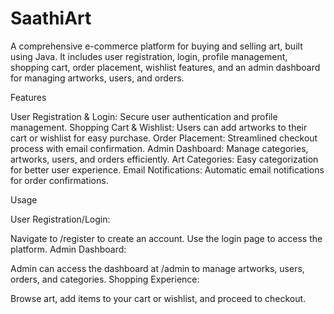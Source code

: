 # SaathiArt
A comprehensive e-commerce platform for buying and selling art, built using Java. It includes user registration, login, profile management, shopping cart, order placement, wishlist features, and an admin dashboard for managing artworks, users, and orders.


Features

User Registration & Login: Secure user authentication and profile management.
Shopping Cart & Wishlist: Users can add artworks to their cart or wishlist for easy purchase.
Order Placement: Streamlined checkout process with email confirmation.
Admin Dashboard: Manage categories, artworks, users, and orders efficiently.
Art Categories: Easy categorization for better user experience.
Email Notifications: Automatic email notifications for order confirmations.

Usage

User Registration/Login:

Navigate to /register to create an account.
Use the login page to access the platform.
Admin Dashboard:

Admin can access the dashboard at /admin to manage artworks, users, orders, and categories.
Shopping Experience:

Browse art, add items to your cart or wishlist, and proceed to checkout.
